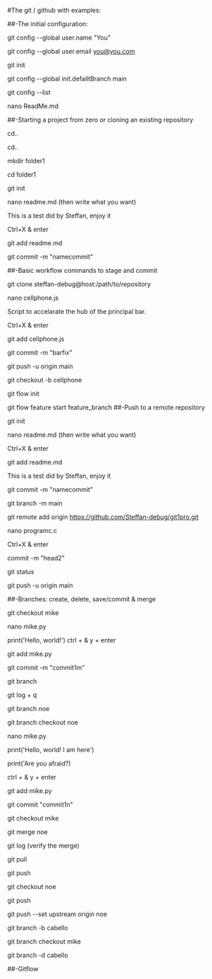 #The git / github with examples:

##-The initial configuration: 

git config --global user.name "You" 

git config --global user.email you@you.com

git init

git config --global init.defailtBranch main 

git config --list 

nano ReadMe.md

##-Starting a project from zero or cloning an existing repository

cd..

cd..

mkdir folder1

cd folder1

git init 

nano readme.md (then write what you want)

 This is a test did by Steffan, enjoy it
 
 Ctrl+X & enter

git add readme.md 

git commit -m "namecommit"


##-Basic workflow commands to stage and commit

git clone steffan-debug@host:/path/to/repository

nano cellphone.js

 Script to accelarate the hub of the principal bar.

 Ctrl+X & enter

git add cellphone.js

git commit -m "barfix"

git push -u origin main 

git checkout -b cellphone 

git flow init

git flow feature start feature_branch 
##-Push to a remote repository

git init 

nano readme.md (then write what you want)
 
 Ctrl+X & enter

git add readme.md 
 
 This is a test did by Steffan, enjoy it

git commit -m "namecommit"

git branch -m main 

git remote add origin https://github.com/Steffan-debug/git1pro.git

nano programc.c

 Ctrl+X & enter

commit -m "head2"

git status  

git push -u origin main

##-Branches: create, delete, save/commit & merge 

git checkout mike

nano mike.py

 print('Hello, world!') ctrl + & y + enter

git add mike.py

git commit -m "commit1m"

git branch 

git log + q

git branch noe

git branch checkout noe

nano mike.py 

 print('Hello, world! I am here') 

 print('Are you afraid?)

 ctrl + & y + enter

git add mike.py 

git commit "commit1n"

git checkout mike

git merge noe

git log (verify the merge)

git pull 

git push

git checkout noe 

git push 

git push --set upstream origin noe 

git branch -b cabello

git branch checkout mike 

git branch -d cabello

##-Gitflow 

